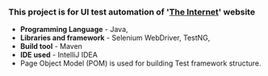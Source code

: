 ### This project is for UI test automation of '[The Internet](https://the-internet.herokuapp.com/)' website

* **Programming Language** - Java, 
* **Libraries and framework** - Selenium WebDriver, TestNG, 
* **Build tool** - Maven
* **IDE used** - IntelliJ IDEA
* Page Object Model (POM) is used for building Test framework structure.

